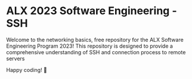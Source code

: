 # ALX 2023 Software Engineering - SSH

Welcome to the networking basics, free repository for the ALX Software Engineering Program 2023! This repository is designed to provide a comprehensive understanding of SSH and connection process to remote servers 

Happy coding! 🚀